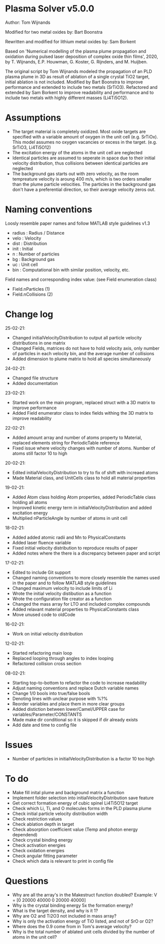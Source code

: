# Plasma Solver v5.0.0
Author: Tom Wijnands

Modified for two metal oxides by: Bart Boonstra

Rewritten and modified for lithium metal oxides by: Sam Borkent

Based on 'Numerical modelling of the plasma plume propagation and oxidation
during pulsed laser deposition of complex oxide thin films', 2020, by
T. Wijnands, E.P. Houwman, G. Koster, G. Rijnders, and M. Huijben.

The original script by Tom Wijnands modeled the propagation of an PLD
plasma plume in 3D as result of ablation of a single crystal TiO2 target,
initial ablation is not included. Modified by Bart Boonstra to improve
performance and extended to include two metals (SrTiO3). Refactored and
extended by Sam Borkent to improve readability and performance and to
include two metals with highly different masses (Li4Ti5O12).

# Assumptions
* The target material is completely oxidized. Most oxide targets are 
    specified with a variable amount of oxygen in the unit cell (e.g.
    SrTiOx). This model assumes no oxygen vacancies or excess in the
    target. (e.g. SrTiO3, Li4Ti5O12)
* The excitation energy of the atoms in the unit cell are neglected
* Identical particles are assumed to seperate in space due to their
    initial velocity distribution, thus collisions between identical
    particles are neglected
* The background gas starts out with zero velocity, as the room tempreature
    velocity is aroung 400 m/s, which is two orders smaller than the plume
    particle velocities. The particles in the background gas don't have a
    preferential direction, so their average velocity zeros out.

# Naming conventions
Loosly resemble paper names and follow MATLAB style guidelines v1.3

* radius    : Radius / Distance
* velo      : Velocity
* dist      : Distribution
* init      : Initial
* n         : Number of particles
* bg        : Background gas
* uc        : Unit cell
* bin       : Computational bin with similar position, velocity, etc.

Field names and corresponding index value: (see Field enumeration class)
* Field.nParticles  (1)
* Field.nCollisions (2)

# Change log

25-02-21:
* Changed initialVelocityDistribution to output all particle velocity
    distributions in one matrix
* Changed Fields, matrices do not have to hold velocity axis, only number
    of particles in each velocity bin, and the average number of collisions
* Added dimension to plume matrix to hold all species simultaneously

24-02-21:
* Changed file structure
* Added documentation

23-02-21:
* Started work on the main program, replaced struct with a 3D matrix to
    improve performance
* Added Field enumerator class to index fields withing the 3D matrix to
    improve readability

22-02-21:
* Added amount array and number of atoms property to Material, replaced
    elements string for PeriodicTable reference
* Fixed issue where velocity changes with number of atoms. Number of atoms
    still factor 10 to high

20-02-21:
* Edited initialVelocityDistribution to try to fix of shift with increaed
    atoms
* Made Material class, and UnitCells class to hold all material properties

19-02-21:
* Added Atom class holding Atom properties, added PeriodicTable class
    holding all atoms
* Improved kinetic energy term in initialVelocityDistribution and added
    excitation energy
* Multiplied nParticleAngle by number of atoms in unit cell

18-02-21:
* Added added atomic radii and Mn to PhysicalConstants
* Added laser fluence variable
* Fixed initial velocity distribution to reproduce results of paper
* Added notes where the there is a discrepancy between paper and script

17-02-21:
* Edited to include Git support
* Changed naming conventions to more closely resemble the names used in
  the paper and to follow MATLAB style guidelines
* Changed maximum velocity to include limits of Li
* Wrote the initial velocity distibution as a function
* Wrote the configuration file creator as a function
* Changed the mass array for LTO and included complex compounds
* Added relavant material properties to PhysicalConstants class
* Move unused code to oldCode

16-02-21:
* Work on initial velocity distribution

12-02-21:
* Started refactoring main loop
* Replaced looping through angles to index looping
* Refactored collision cross section

08-02-21:
* Starting top-to-bottom to refactor the code to increase readability
* Adjust naming conventions and replace Dutch variable names
* Change 1/0 bools into true/false bools
* Denoting lines with unclear purpose with %?%
* Reorder variables and place them in more clear groups
* Added distiction between lower/Camel/UPPER case for
  variables/Parameter/CONSTANTS
* Made make dir conditional so it is skipped if dir already exists
* Add date and time to config file

# Issues
* Number of particles in initialVelocityDistribution is
    a factor 10 too high

# To do
* Make fill inital plume and background matrix a function
* Implement folder selection into initialVelocityDistribution save feature
* Get correct formation energy of cubic spinel Li4Ti5O12 target
* Check which Li, Ti, and O molecules forms in the PLD plasma plume
* Check initial particle velocity distribution width
* Check restriction values
* Check ablation depth in target
* Check absorption coefficient value (Temp and photon energy dependend)
* Check crystal binding energy
* Check activation energies
* Check oxidation energies
* Check angular fitting parameter
* Check which data is relevant to print in config file

# Questions
* Why are all the array's in the Makestruct function doubled?
    Example: V = [0 20000 40000 0 20000 40000]
* Why is the crystal binding energy 5x the formation energy?
* What is the target density, and why is it 1?
* Why are O2 and Ti2O3 not included in mass array?
* Why is only the activation energy of TiO listed, and not of SrO or
  O2?
* Where does the 0.9 come from in Tom's average velocity?
* Why is the total number of ablated unit cells divided by the number of
    atoms in the unit cell?
